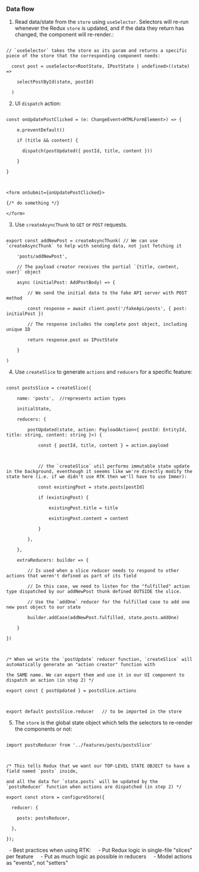 ### Data flow
1. Read data/state from the `store` using `useSelector`. Selectors will re-run whenever the Redux `store` is updated, and if the data they return has changed, the component will re-render.:

```tsx

// `useSelector` takes the store as its param and returns a specific piece of the store that the corresponding component needs:

  const post = useSelector<RootState, IPostState | undefined>((state) =>

    selectPostById(state, postId)

  )

```

2. UI `dispatch` action:

```tsx

const onUpdatePostClicked = (e: ChangeEvent<HTMLFormElement>) => {

    e.preventDefault()

    if (title && content) {

      dispatch(postUpdated({ postId, title, content }))

    }

}

  

<form onSubmit={onUpdatePostClicked}>

{/* do something */}

</form>

```

3. Use `createAsyncThunk` to `GET` or `POST` requests.

```tsx

export const addNewPost = createAsyncThunk( // We can use `createAsyncThunk` to help with sending data, not just fetching it

    'posts/addNewPost',

    // The payload creator receives the partial `{title, content, user}` object

    async (initialPost: AddPostBody) => {

        // We send the initial data to the fake API server with POST method

        const response = await client.post('/fakeApi/posts', { post: initialPost })

        // The response includes the complete post object, including unique ID

        return response.post as IPostState

    }

)

```

4. Use `createSlice` to generate `actions` and `reducers` for a specific feature:

```tsx

const postsSlice = createSlice({

    name: 'posts',  //represents action types

    initialState,

    reducers: {

        postUpdated(state, action: PayloadAction<{ postId: EntityId, title: string, content: string }>) {

            const { postId, title, content } = action.payload

  

            // the `createSlice` util performs immutable state update in the background, eventhough it seeems like we're directly modify the state here (i.e. if we didn't use RTK then we'll have to use Immer):

            const existingPost = state.posts[postId]

            if (existingPost) {

                existingPost.title = title

                existingPost.content = content

            }

        },

    },

    extraReducers: builder => {

        // Is used when a slice reducer needs to respond to other actions that weren't defined as part of its field

        // In this case, we need to listen for the "fulfilled" action type dispatched by our addNewPost thunk defined OUTSIDE the slice.

        // Use the `addOne` reducer for the fulfilled case to add one new post object to our state

        builder.addCase(addNewPost.fulfilled, state.posts.addOne)

    }

})

  

/* When we write the `postUpdate` reducer function, `createSlice` will automatically generate an "action creator" function with

the SAME name. We can export them and use it in our UI component to dispatch an action (in step 2) */

export const { postUpdated } = postsSlice.actions

  

export default postsSlice.reducer   // to be imported in the store

```

5. The `store` is the global state object which tells the selectors to re-render the components or not:

```tsx

import postsReducer from '../features/posts/postsSlice'

  

/* This tells Redux that we want our TOP-LEVEL STATE OBJECT to have a field named `posts` inside,

and all the data for `state.posts` will be updated by the `postsReducer` function when actions are dispatched (in step 2) */

export const store = configureStore({

  reducer: {

    posts: postsReducer,

  },

});

```

  - Best practices when using RTK:
    - Put Redux logic in single-file "slices" per feature
    - Put as much logic as possible in reducers
    - Model actions as "events", not "setters"
